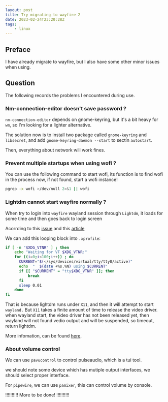 ```yaml
---
layout: post
title: Try migrating to wayfire 2
date: 2023-02-24T23:20:28Z
tags:
    - linux
---
```


## Preface

I have already migrate to wayfire, but I also have some other minor issues when using.

## Question

The following records the problems I encountered during use.

### Nm-connection-editor doesn't save password ?

`nm-connection-editor` depends on gnome-keyring, but it's a bit heavy for `wm`, so I'm looking for a lighter alternative.

The solution now is to install two package called `gnome-keyring` and `libsecret`, and add `gnome-keyring-daemon --start` to sectin `autostart`.

Then, everything about network will work fines.

### Prevent multiple startups when using wofi ?

You can use the following command to start wofi, its function is to find wofi in the process now, if not found, start a wofi instance!

```sh
pgrep -x wofi >/dev/null 2>&1 || wofi
```

### Lightdm cannot start wayfire normally ?

When try to login into `wayfire` wayland session through `Lightdm`, it loads for some time and then goes back to login screen

Acorrding to this [issue](https://github.com/canonical/lightdm/issues/63) and this [article](https://blog.lilydjwg.me/2021/11/15/wayfire-migration-progress.215972.html)

We can add this looping block into `.xprofile`:

```sh
if [ -n "$XDG_VTNR" ] ; then
    echo "Waiting for VT $XDG_VTNR:"
    for ((i=0;i<100;i++)) ; do
      CURRENT="$(</sys/devices/virtual/tty/tty0/active)"
      echo  "  $(date +%s.%N) using $CURRENT"
      if [[ "$CURRENT" = "tty$XDG_VTNR" ]]; then
          break
      fi
      sleep 0.01
    done
fi
```

That is because lightdm runs under `X11`, and then it will attempt to start `wayland.` But `X11` takes a finite amount of time to release the video driver. when wayland start, the video driver has not been released yet, then wayland will not found vedio output and will be suspended, so timeout, return lightdm.

More infomation, can be found [here](https://github.com/WayfireWM/wayfire/issues/1479).

### About volume control

We can use `pavucontrol` to control pulseaudio, which is a tui tool.

we should note some device which has mutiple output interfaces, we should select proper interface.

For `pipewire`, we can use `pamixer`, this can control volume by console.

!!!!!!!!!!
More to be done!
!!!!!!!!!!
